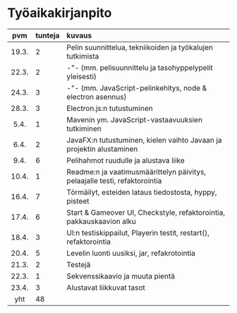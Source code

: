 # Työaikakirjanpito

| pvm | tunteja | kuvaus |
| :----:|:-----| :-----|
| 19.3. | 2 | Pelin suunnittelua, tekniikoiden ja työkalujen tutkimista |
| 22.3. | 2 | -"- (mm. pelisuunnittelu ja tasohyppelypelit yleisesti)|
| 24.3. | 3 | -"- (mm. JavaScript-pelinkehitys, node & electron asennus)|
| 28.3. | 3 | Electron.js:n tutustuminen |
| 5.4. | 1 | Mavenin ym. JavaScript-vastaavuuksien tutkiminen |
| 6.4. | 2 | JavaFX:n tutustuminen, kielen vaihto Javaan ja projektin alustaminen |
| 9.4. | 6 | Pelihahmot ruudulle ja alustava liike |
| 10.4. | 1 | Readme:n ja vaatimusmäärittelyn päivitys, pelaajalle testi, refaktorointia |
| 16.4. | 7 | Törmäilyt, esteiden lataus tiedostosta, hyppy, pisteet |
| 17.4. | 6 | Start & Gameover UI, Checkstyle, refaktorointia, pakkauskaavion alku |
| 18.4. | 3 | UI:n testiskippailut, Playerin testit, restart(), refaktorointia |
| 20.4. | 5 | Levelin luonti uusiksi, jar, refakrotointia |
| 21.3. | 2 | Testejä |
| 22.3. | 1 | Sekvenssikaavio ja muuta pientä |
| 23.4. | 3 | Alustavat liikkuvat tasot |
| yht | 48 |
